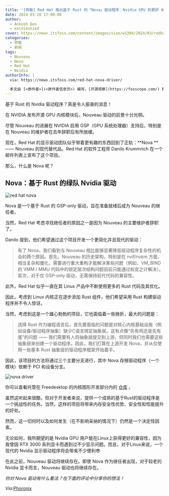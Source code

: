 ```yaml
---
title: '[转载] Red Hat 推出基于 Rust 的「Nova」驱动程序：Nvidia GPU 的更好 Nouveau'
date: 2024-03-28 17:00:00
author:
  - Ankush Das
  - excniesnied
cover: https://news.itsfoss.com/content/images/size/w1304/2024/03/redhat-to-replace-noveau-with-nova-driver.png
categories:
  - 转载
  - 新闻
tags:
  - Nouveau
  - Nova
  - Red Hat
  - Nvidia
authorInfo: |
  via: https://news.itsfoss.com/red-hat-nova-driver/

  本文由 [<原作者>](<原作者信息页>) 编写，[开源观察](https://fosscope.com/) 转载发布
---
```


<!-- 所有在被 `<>` 标记的地方都需要被替换成对应的内容 -->

基于 Rust 的 Nvidia 驱动程序？真是令人振奋的消息！

<!-- more -->

在 NVIDIA 发布开源 GPU 内核模块后，Nouveau 驱动的前景十分光明。

尽管 Nouveau 的进展在 NVIDIA 启用 GSP（GPU 系统处理器）支持后，特别是在 Nouveau 的维护者在去年辞职后有所放缓。

现在，Red Hat 的显示驱动团队似乎带着更有趣的东西回到了正轨：**Nova **—— Nouveau 的现代替代品。Red Hat 的软件工程师 Danilo Krummrich 在一个邮件列表上宣布了这个项目。

那么，什么是 Nova 呢？

## Nova：基于 Rust 的绿队 Nvidia 驱动

![red hat nova](https://news.itsfoss.com/content/images/size/w1304/2024/03/redhat-to-replace-noveau-with-nova-driver.png)

Nova 是一个基于 Rust 的 GSP-only 驱动，旨在准备就绪后成为 Nouveau 的继任者。

当然，Red Hat 考虑寻找继任者的原因之一是因为 Nouveau 的主要维护者辞职了。

Danilo 提到，他们希望通过这个项目开发一个更简化并且现代的驱动：

> 有了 Nova，我们看到与 Nouveau 相比能够显著降低驱动程序复杂性的机会的两个原因。首先，Nouveau 的历史架构，特别是在 nvif/nvkm 方面，相当复杂和僵化，需要进行重大重构才能解决某些问题（例如，VM_BIND 的 VMM / MMU 代码中的锁定层次结构问题目前只能通过权宜之计解决）。其次，对于仅 GSP-only  驱动，无需保持前代代码的兼容性。

此外，Red Hat 似乎一直在其 Linux 产品中不断使用更多的 Rust 代码及其优化。

因此，考虑到 Linux 内核正在逐步添加 Rust 组件，他们希望采用 Rust 构建驱动程序并不令人惊讶。

当然，考虑到这是一个雄心勃勃的项目，它也面临着一些挫折，最大的问题是：

> 选择 Rust 作为编程语言后，首先要面临的问题是对核心内核基础设施（例如设备/驱动程序抽象）缺少C语言绑定抽象层。这有点像“先有鸡还是先有蛋”的问题 —— 我们需要有人将抽象层提交到上游，但同时我们也需要这些抽象层来创建一个驱动程序。因此，我们打算在上游开发 Nova，并从仅使用一些基本 Rust 抽象层的驱动程序框架开始着手。

因此，该项目的方法将通过三个主要分支进行，其中 Nova 存根驱动程序（一个模块）依赖于 PCI 和设备分支。

![nova driver](https://news.itsfoss.com/content/images/2024/03/nova-driver.jpg)

你可以查看托管在 Freedesktop 的内核图形开发部分内的  [仓库](https://gitlab.freedesktop.org/drm/nova?ref=news.itsfoss.com) 。

虽然这听起来很酷，但对于开发者来说，提供一个成熟的基于Rust的驱动程序是一个挑战性的任务。当然，这样的项目将带来内存安全性优势、安全性和性能提升的好处。

然而，这一切何时以及如何发生（在不影响采纳的情况下）仍然是一个决定性因素。

无论如何，我所期望的是 Nvidia GPU 用户能在Linux上获得更好的兼容性，因为我曾因 RTX 3000 系列显卡而遇到过不少显示问题。而且，对于Linux来说，一个现代的 Nvidia 显示驱动程序将会带来不少便利😎

在此之前，Nouveau 驱动将继续存在。即使 Nova 作为继任者出现，对于较老的 Nvidia 显卡而言，Nouveau 驱动也将继续存在。

*你对 Nova 驱动有什么看法？在下面的评论中分享你的想法！*

*Via:*[Phoronix](https://www.phoronix.com/news/Red-Hat-Nova-Rust-Abstractions?ref=news.itsfoss.com)
